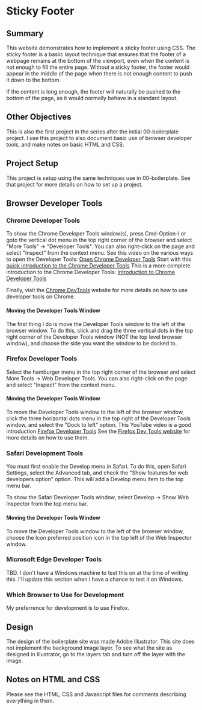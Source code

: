 # Sticky Footer

## Summary
This website demonstrates how to implement a sticky footer using CSS.
The sticky footer is a basiic layout technique that ensures that the
footer of a webpage remains at the bottom of the viewport, even when
the content is not enough to fill the entire page. 
Without a sticky footer, the footer would appear in the middle of
the page  when there is not enough content to push it down to the
bottom.

If the content is long enough, the footer will naturally be pushed
to the bottom of the page, as it would normally behave in a
standard layout.

## Other Objectives
This is also the first project in the series after the initial
00-boilerplate project. I use this project to also document basic
use of browser developer tools, and make notes on basic HTML and CSS.

## Project Setup
This project is setup using the same techniques use in 00-boilerplate.
See that project for more details on how to set up a project.

## Browser Developer Tools
### Chrome Developer Tools
To show the Chrome Developer Tools window(s), press Cmd-Option-I or
goto the vertical dot menu in the top right corner of the browser
and select "More Tools" -> "Developer Tools". You can also right-click
on the page and select "Inspect" from the context menu.
See this video on the various ways to open the Developer Tools:
[Open Chrome Developer Tools](https://www.youtube.com/watch?v=X65TAP8a530)
Start with this 
[quick introduction to the Chrome Developer Tools](https://www.youtube.com/watch?v=StbCR1uVJFE)
This is a more complete introduction to the Chrome Developer Tools:
[Introduction to Chrome Developer Tools](https://www.youtube.com/watch?v=Y3u2groOG-A)

Finally, visit the [Chrome DevTools](https://developer.chrome.com/docs/devtools/)
website for more details on how to use developer tools on Chrome.

#### Moving the Developer Tools Window
The first thing I do is move the Developer Tools window to the left of
the browser window. To do this, click and drag the three vertical dots
in the top right corner of the Developer Tools window (NOT the top 
level browser window), and choose the side you want the window
to be docked to.

### Firefox Developer Tools
Select the hamburger menu in the top right corner of the browser
and select More Tools -> Web Developer Tools. You can also right-click
on the page and select "Inspect" from the context menu.

#### Moving the Developer Tools Window
To move the Developer Tools window to the left of the browser
window, click the three horizontal dots menu in the top right of
the Developer Tools window, and select the "Dock to left" option.
This YouTube video is a good introduction
[Firefox Developer Tools](https://www.youtube.com/watch?v=AR9Em0X-N_8)
See the [Firefox Dev Tools website](https://firefox-dev.tools/) for
more details on how to use them.

### Safari Development Tools
You must first enable the Develop menu in Safari. To do this,
open Safari Settings, select the Advanced tab, and check the
"Show features for web developers option" option. This will 
add a Develop menu item to the top menu bar.

To show the Safari Developer Tools window, select Develop -> Show
Web Inspector from the top menu bar.

#### Moving the Developer Tools Window
To move the Developer Tools window to the left of the browser
window, choose the Icon preferred position icon in the top left
of the Web Inspector window.

### Microsoft Edge Developer Tools
TBD. I don't have a Windows machine to test this on at the time
of writing this. I'll update this section when I have a chance
to test it on Windows.

### Which Browser to Use for Development
My preferrence for development is to use Firefox.

## Design
The design of the boilerplate site was made Adobe Illustrator.
This site does not implement the background image layer. To see
what the site as designed in Illustrator, go to the layers tab
and turn off the layer with the image.

## Notes on HTML and CSS
Please see the HTML, CSS and Javascript files for comments
describing everything in them.
